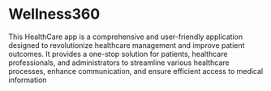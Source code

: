 # Wellness360
This HealthCare app is a comprehensive and user-friendly application designed to revolutionize healthcare management and improve patient outcomes. 
It provides a one-stop solution for patients, healthcare professionals, and administrators to streamline various healthcare processes, enhance communication, 
and ensure efficient access to medical information
